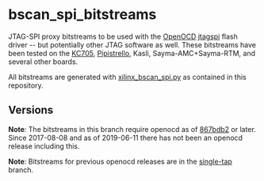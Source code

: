 # bscan_spi_bitstreams

JTAG-SPI proxy bitstreams to be used with the [OpenOCD](http://openocd.org/)
[jtagspi](https://github.com/ntfreak/openocd/blob/master/src/flash/nor/jtagspi.c)
flash driver -- but potentially other JTAG software as well. These bitstreams have
been tested on the
[KC705](https://github.com/ntfreak/openocd/blob/master/tcl/board/kc705.cfg),
[Pipistrello](https://github.com/ntfreak/openocd/blob/master/tcl/board/pipistrello.cfg),
Kasli, Sayma-AMC+Sayma-RTM, and several other boards.

All bitstreams are generated with [xilinx_bscan_spi.py](xilinx_bscan_spi.py)
as contained in this repository.

## Versions

**Note**: The bitstreams in this branch require openocd as of [867bdb2](https://github.com/ntfreak/openocd/tree/867bdb2e9248a974f7db0a99fbe5d2dd8b46d25d) or later.
Since 2017-08-08 and as of 2019-06-11 there has not been an openocd release including this.

**Note**: Bitstreams for previous openocd releases are in the [single-tap](https://github.com/quartiq/bscan_spi_bitstreams/commits/single-tap)
branch.
